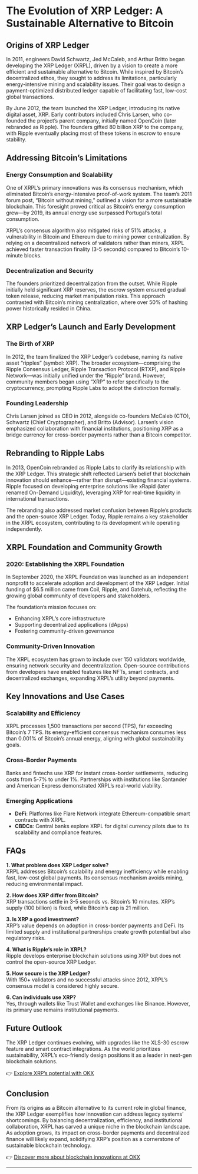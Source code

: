 # The Evolution of XRP Ledger: A Sustainable Alternative to Bitcoin  

## Origins of XRP Ledger  

In 2011, engineers David Schwartz, Jed McCaleb, and Arthur Britto began developing the XRP Ledger (XRPL), driven by a vision to create a more efficient and sustainable alternative to Bitcoin. While inspired by Bitcoin’s decentralized ethos, they sought to address its limitations, particularly energy-intensive mining and scalability issues. Their goal was to design a payment-optimized distributed ledger capable of facilitating fast, low-cost global transactions.  

By June 2012, the team launched the XRP Ledger, introducing its native digital asset, XRP. Early contributors included Chris Larsen, who co-founded the project’s parent company, initially named OpenCoin (later rebranded as Ripple). The founders gifted 80 billion XRP to the company, with Ripple eventually placing most of these tokens in escrow to ensure stability.  

## Addressing Bitcoin’s Limitations  

### Energy Consumption and Scalability  

One of XRPL’s primary innovations was its consensus mechanism, which eliminated Bitcoin’s energy-intensive proof-of-work system. The team’s 2011 forum post, “Bitcoin without mining,” outlined a vision for a more sustainable blockchain. This foresight proved critical as Bitcoin’s energy consumption grew—by 2019, its annual energy use surpassed Portugal’s total consumption.  

XRPL’s consensus algorithm also mitigated risks of 51% attacks, a vulnerability in Bitcoin and Ethereum due to mining power centralization. By relying on a decentralized network of validators rather than miners, XRPL achieved faster transaction finality (3-5 seconds) compared to Bitcoin’s 10-minute blocks.  

### Decentralization and Security  

The founders prioritized decentralization from the outset. While Ripple initially held significant XRP reserves, the escrow system ensured gradual token release, reducing market manipulation risks. This approach contrasted with Bitcoin’s mining centralization, where over 50% of hashing power historically resided in China.  

## XRP Ledger’s Launch and Early Development  

### The Birth of XRP  

In 2012, the team finalized the XRP Ledger’s codebase, naming its native asset “ripples” (symbol: XRP). The broader ecosystem—comprising the Ripple Consensus Ledger, Ripple Transaction Protocol (RTXP), and Ripple Network—was initially unified under the “Ripple” brand. However, community members began using “XRP” to refer specifically to the cryptocurrency, prompting Ripple Labs to adopt the distinction formally.  

### Founding Leadership  

Chris Larsen joined as CEO in 2012, alongside co-founders McCaleb (CTO), Schwartz (Chief Cryptographer), and Britto (Advisor). Larsen’s vision emphasized collaboration with financial institutions, positioning XRP as a bridge currency for cross-border payments rather than a Bitcoin competitor.  

## Rebranding to Ripple Labs  

In 2013, OpenCoin rebranded as Ripple Labs to clarify its relationship with the XRP Ledger. This strategic shift reflected Larsen’s belief that blockchain innovation should enhance—rather than disrupt—existing financial systems. Ripple focused on developing enterprise solutions like xRapid (later renamed On-Demand Liquidity), leveraging XRP for real-time liquidity in international transactions.  

The rebranding also addressed market confusion between Ripple’s products and the open-source XRP Ledger. Today, Ripple remains a key stakeholder in the XRPL ecosystem, contributing to its development while operating independently.  

## XRPL Foundation and Community Growth  

### 2020: Establishing the XRPL Foundation  

In September 2020, the XRPL Foundation was launched as an independent nonprofit to accelerate adoption and development of the XRP Ledger. Initial funding of $6.5 million came from Coil, Ripple, and Gatehub, reflecting the growing global community of developers and stakeholders.  

The foundation’s mission focuses on:  
- Enhancing XRPL’s core infrastructure  
- Supporting decentralized applications (dApps)  
- Fostering community-driven governance  

### Community-Driven Innovation  

The XRPL ecosystem has grown to include over 150 validators worldwide, ensuring network security and decentralization. Open-source contributions from developers have enabled features like NFTs, smart contracts, and decentralized exchanges, expanding XRPL’s utility beyond payments.  

## Key Innovations and Use Cases  

### Scalability and Efficiency  

XRPL processes 1,500 transactions per second (TPS), far exceeding Bitcoin’s 7 TPS. Its energy-efficient consensus mechanism consumes less than 0.001% of Bitcoin’s annual energy, aligning with global sustainability goals.  

### Cross-Border Payments  

Banks and fintechs use XRP for instant cross-border settlements, reducing costs from 5-7% to under 1%. Partnerships with institutions like Santander and American Express demonstrated XRPL’s real-world viability.  

### Emerging Applications  

- **DeFi**: Platforms like Flare Network integrate Ethereum-compatible smart contracts with XRPL.  
- **CBDCs**: Central banks explore XRPL for digital currency pilots due to its scalability and compliance features.  

## FAQs  

**1. What problem does XRP Ledger solve?**  
XRPL addresses Bitcoin’s scalability and energy inefficiency while enabling fast, low-cost global payments. Its consensus mechanism avoids mining, reducing environmental impact.  

**2. How does XRP differ from Bitcoin?**  
XRP transactions settle in 3-5 seconds vs. Bitcoin’s 10 minutes. XRP’s supply (100 billion) is fixed, while Bitcoin’s cap is 21 million.  

**3. Is XRP a good investment?**  
XRP’s value depends on adoption in cross-border payments and DeFi. Its limited supply and institutional partnerships create growth potential but also regulatory risks.  

**4. What is Ripple’s role in XRPL?**  
Ripple develops enterprise blockchain solutions using XRP but does not control the open-source XRP Ledger.  

**5. How secure is the XRP Ledger?**  
With 150+ validators and no successful attacks since 2012, XRPL’s consensus model is considered highly secure.  

**6. Can individuals use XRP?**  
Yes, through wallets like Trust Wallet and exchanges like Binance. However, its primary use remains institutional payments.  

## Future Outlook  

The XRP Ledger continues evolving, with upgrades like the XLS-30 escrow feature and smart contract integrations. As the world prioritizes sustainability, XRPL’s eco-friendly design positions it as a leader in next-gen blockchain solutions.  

👉 [Explore XRP’s potential with OKX](https://bit.ly/okx-bonus)  

## Conclusion  

From its origins as a Bitcoin alternative to its current role in global finance, the XRP Ledger exemplifies how innovation can address legacy systems’ shortcomings. By balancing decentralization, efficiency, and institutional collaboration, XRPL has carved a unique niche in the blockchain landscape. As adoption grows, its impact on cross-border payments and decentralized finance will likely expand, solidifying XRP’s position as a cornerstone of sustainable blockchain technology.  

👉 [Discover more about blockchain innovations at OKX](https://bit.ly/okx-bonus)  

---
